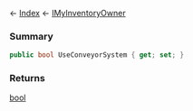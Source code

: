 ← [Index](Api-Index) ← [IMyInventoryOwner](VRage.Game.ModAPI.Ingame.IMyInventoryOwner)

### Summary

```csharp
public bool UseConveyorSystem { get; set; }
```

### Returns

[bool](System.Boolean)

